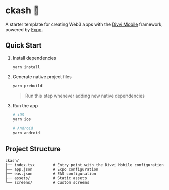 # ckash 📱

A starter template for creating Web3 apps with the [Divvi Mobile](https://github.com/divvi-xyz/divvi-mobile) framework, powered by [Expo](https://expo.dev).

## Quick Start

1. Install dependencies

   ```bash
   yarn install
   ```

2. Generate native project files

   ```bash
   yarn prebuild
   ```

   > Run this step whenever adding new native dependencies

3. Run the app

   ```bash
   # iOS
   yarn ios

   # Android
   yarn android
   ```

## Project Structure

```
ckash/
├── index.tsx        # Entry point with the Divvi Mobile configuration
├── app.json         # Expo configuration
├── eas.json         # EAS configuration
├── assets/          # Static assets
└── screens/         # Custom screens
```
